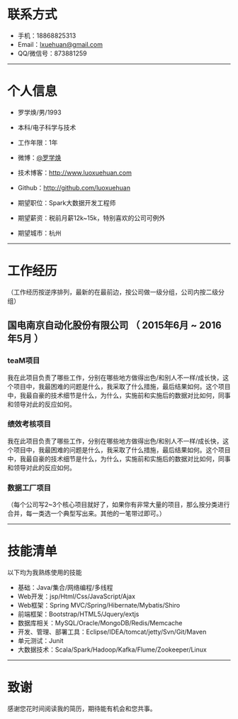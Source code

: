 # 联系方式

- 手机：18868825313
- Email：lxuehuan@gmail.com
- QQ/微信号：873881259

---

# 个人信息

 - 罗学焕/男/1993 
 - 本科/电子科学与技术 
 - 工作年限：1年
 - 微博：[@罗学焕](http://weibo.com/luoxuehuan)
 - 技术博客：http://www.luoxuehuan.com 
 - Github：http://github.com/luoxuehuan

 - 期望职位：Spark大数据开发工程师
 - 期望薪资：税前月薪12k~15k，特别喜欢的公司可例外
 - 期望城市：杭州

---

# 工作经历
（工作经历按逆序排列，最新的在最前边，按公司做一级分组，公司内按二级分组）

## 国电南京自动化股份有限公司 （ 2015年6月 ~ 2016年5月 ）

### teaM项目 

我在此项目负责了哪些工作，分别在哪些地方做得出色/和别人不一样/成长快，这个项目中，我最困难的问题是什么，我采取了什么措施，最后结果如何。这个项目中，我最自豪的技术细节是什么，为什么，实施前和实施后的数据对比如何，同事和领导对此的反应如何。


### 绩效考核项目 

我在此项目负责了哪些工作，分别在哪些地方做得出色/和别人不一样/成长快，这个项目中，我最困难的问题是什么，我采取了什么措施，最后结果如何。这个项目中，我最自豪的技术细节是什么，为什么，实施前和实施后的数据对比如何，同事和领导对此的反应如何。


### 数据工厂项目

（每个公司写2~3个核心项目就好了，如果你有非常大量的项目，那么按分类进行合并，每一类选一个典型写出来。其他的一笔带过即可。）

---

# 技能清单

以下均为我熟练使用的技能

- 基础：Java/集合/网络编程/多线程
- Web开发：jsp/Html/Css/JavaScript/Ajax
- Web框架：Spring MVC/Spring/Hibernate/Mybatis/Shiro
- 前端框架：Bootstrap/HTML5/Jquery/extjs
- 数据库相关：MySQL/Oracle/MongoDB/Redis/Memcache
- 开发、管理、部署工具：Eclipse/IDEA/tomcat/jetty/Svn/Git/Maven
- 单元测试：Junit
- 大数据技术：Scala/Spark/Hadoop/Kafka/Flume/Zookeeper/Linux

---

# 致谢
感谢您花时间阅读我的简历，期待能有机会和您共事。
